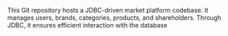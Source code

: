 This Git repository hosts a JDBC-driven market platform codebase. It manages users, brands, categories, products, and shareholders. Through JDBC, it ensures efficient interaction with the database

